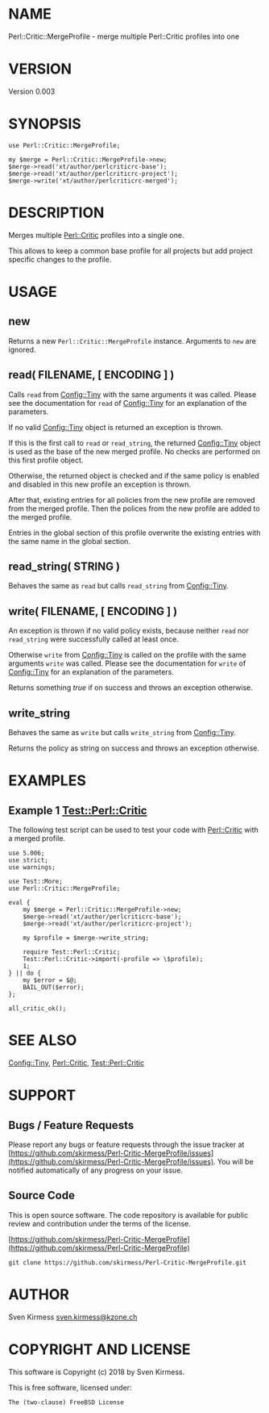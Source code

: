 # NAME

Perl::Critic::MergeProfile - merge multiple Perl::Critic profiles into one

# VERSION

Version 0.003

# SYNOPSIS

    use Perl::Critic::MergeProfile;

    my $merge = Perl::Critic::MergeProfile->new;
    $merge->read('xt/author/perlcriticrc-base');
    $merge->read('xt/author/perlcriticrc-project');
    $merge->write('xt/author/perlcriticrc-merged');

# DESCRIPTION

Merges multiple [Perl::Critic](https://metacpan.org/pod/Perl::Critic) profiles into a single one.

This allows to keep a common base profile for all projects but add project
specific changes to the profile.

# USAGE

## new

Returns a new `Perl::Critic::MergeProfile`
instance. Arguments to `new` are ignored.

## read( FILENAME, \[ ENCODING \] )

Calls `read` from [Config::Tiny](https://metacpan.org/pod/Config::Tiny) with the same arguments it
was called. Please see the documentation for `read` of
[Config::Tiny](https://metacpan.org/pod/Config::Tiny) for an explanation of the parameters.

If no valid [Config::Tiny](https://metacpan.org/pod/Config::Tiny) object is returned an exception is
thrown.

If this is the first call to `read` or `read_string`, the returned
[Config::Tiny](https://metacpan.org/pod/Config::Tiny) object is used as the base of the new merged
profile. No checks are performed on this first profile object.

Otherwise, the returned object is checked and if the same policy is enabled
and disabled in this new profile an exception is thrown.

After that, existing entries for all policies from the new profile are
removed from the merged profile. Then the polices from the new profile are
added to the merged profile.

Entries in the global section of this profile overwrite the existing entries
with the same name in the global section.

## read\_string( STRING )

Behaves the same as `read` but calls `read_string` from
[Config::Tiny](https://metacpan.org/pod/Config::Tiny).

## write( FILENAME, \[ ENCODING \] )

An exception is thrown if no valid policy exists, because neither `read` nor
`read_string` were successfully called at least once.

Otherwise `write` from [Config::Tiny](https://metacpan.org/pod/Config::Tiny) is called on the profile
with the same arguments `write` was called. Please see the documentation for
`write` of [Config::Tiny](https://metacpan.org/pod/Config::Tiny) for an explanation of the parameters.

Returns something _true_ if on success and throws an exception otherwise.

## write\_string

Behaves the same as `write` but calls `write_string` from
[Config::Tiny](https://metacpan.org/pod/Config::Tiny).

Returns the policy as string on success and throws an exception otherwise.

# EXAMPLES

## Example 1 [Test::Perl::Critic](https://metacpan.org/pod/Test::Perl::Critic)

The following test script can be used to test your code with
[Perl::Critic](https://metacpan.org/pod/Perl::Critic) with a merged profile.

    use 5.006;
    use strict;
    use warnings;

    use Test::More;
    use Perl::Critic::MergeProfile;

    eval {
        my $merge = Perl::Critic::MergeProfile->new;
        $merge->read('xt/author/perlcriticrc-base');
        $merge->read('xt/author/perlcriticrc-project');

        my $profile = $merge->write_string;

        require Test::Perl::Critic;
        Test::Perl::Critic->import(-profile => \$profile);
        1;
    } || do {
        my $error = $@;
        BAIL_OUT($error);
    };

    all_critic_ok();

# SEE ALSO

[Config::Tiny](https://metacpan.org/pod/Config::Tiny), [Perl::Critic](https://metacpan.org/pod/Perl::Critic),
[Test::Perl::Critic](https://metacpan.org/pod/Test::Perl::Critic)

# SUPPORT

## Bugs / Feature Requests

Please report any bugs or feature requests through the issue tracker
at [https://github.com/skirmess/Perl-Critic-MergeProfile/issues](https://github.com/skirmess/Perl-Critic-MergeProfile/issues).
You will be notified automatically of any progress on your issue.

## Source Code

This is open source software. The code repository is available for
public review and contribution under the terms of the license.

[https://github.com/skirmess/Perl-Critic-MergeProfile](https://github.com/skirmess/Perl-Critic-MergeProfile)

    git clone https://github.com/skirmess/Perl-Critic-MergeProfile.git

# AUTHOR

Sven Kirmess <sven.kirmess@kzone.ch>

# COPYRIGHT AND LICENSE

This software is Copyright (c) 2018 by Sven Kirmess.

This is free software, licensed under:

    The (two-clause) FreeBSD License

